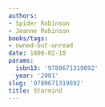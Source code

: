 ```yaml
---
authors:
- Spider Robinson
- Jeanne Robinson
books/tags:
- owned-but-unread
date: 1800-02-10
params:
  isbn13: '9780671319892'
  year: '2001'
slug: '9780671319892'
title: Starmind
---
```


<!--more-->